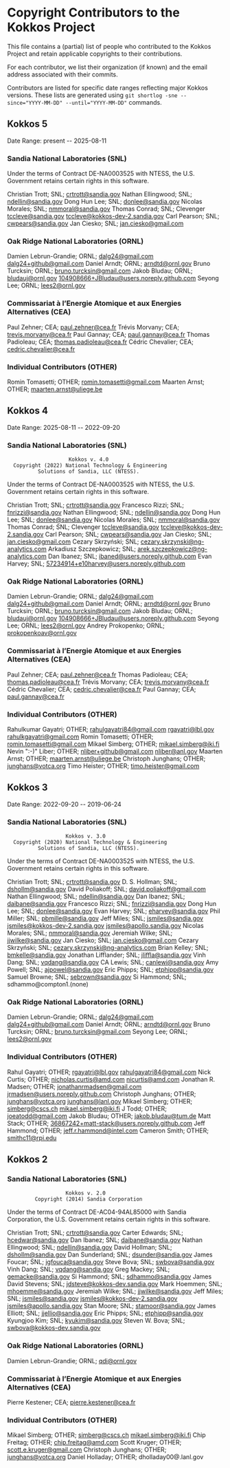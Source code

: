 # Copyright Contributors to the Kokkos Project

This file contains a (partial) list of people who contributed to the Kokkos Project
and retain applicable copyrights to their contributions.

For each contributor, we list their organization (if known) and the email
address associated with their commits.

Contributors are listed for specific date ranges reflecting major Kokkos versions.
These lists are generated using `git shortlog -sne --since="YYYY-MM-DD" --until="YYYY-MM-DD"`
commands.

## Kokkos 5

Date Range: present -- 2025-08-11

### Sandia National Laboratories (SNL)

Under the terms of Contract DE-NA0003525 with NTESS,
the U.S. Government retains certain rights in this software.

Christian Trott; SNL; crtrott@sandia.gov
Nathan Ellingwood; SNL; ndellin@sandia.gov
Dong Hun Lee; SNL; donlee@sandia.gov
Nicolas Morales; SNL; nmmoral@sandia.gov
Thomas Conrad; SNL; Clevenger tccleve@sandia.gov tccleve@kokkos-dev-2.sandia.gov
Carl Pearson; SNL; cwpears@sandia.gov
Jan Ciesko; SNL; jan.ciesko@gmail.com

### Oak Ridge National Laboratories (ORNL)

Damien Lebrun-Grandie; ORNL; dalg24@gmail.com dalg24+github@gmail.com
Daniel Arndt; ORNL; arndtd@ornl.gov
Bruno Turcksin; ORNL; bruno.turcksin@gmail.com
Jakob Bludau; ORNL; bludauj@ornl.gov 104908666+JBludau@users.noreply.github.com
Seyong Lee; ORNL; lees2@ornl.gov

### Commissariat à l’Energie Atomique et aux Energies Alternatives (CEA)

Paul Zehner; CEA; paul.zehner@cea.fr
Trévis Morvany; CEA; trevis.morvany@cea.fr
Paul Gannay; CEA; paul.gannay@cea.fr
Thomas Padioleau; CEA; thomas.padioleau@cea.fr
Cédric Chevalier; CEA; cedric.chevalier@cea.fr

### Individual Contributors (OTHER)

Romin Tomasetti; OTHER; romin.tomasetti@gmail.com
Maarten Arnst; OTHER; maarten.arnst@uliege.be

## Kokkos 4

Date Range: 2025-08-11 -- 2022-09-20

### Sandia National Laboratories (SNL)

                        Kokkos v. 4.0
      Copyright (2022) National Technology & Engineering
              Solutions of Sandia, LLC (NTESS).

Under the terms of Contract DE-NA0003525 with NTESS,
the U.S. Government retains certain rights in this software.

Christian Trott; SNL; crtrott@sandia.gov
Francesco Rizzi; SNL; fnrizzi@sandia.gov
Nathan Ellingwood; SNL; ndellin@sandia.gov
Dong Hun Lee; SNL; donlee@sandia.gov
Nicolas Morales; SNL; nmmoral@sandia.gov
Thomas Conrad; SNL; Clevenger tccleve@sandia.gov tccleve@kokkos-dev-2.sandia.gov
Carl Pearson; SNL; cwpears@sandia.gov
Jan Ciesko; SNL; jan.ciesko@gmail.com
Cezary Skrzyński; SNL; cezary.skrzynski@ng-analytics.com
Arkadiusz Szczepkowicz; SNL; arek.szczepkowicz@ng-analytics.com
Dan Ibanez; SNL; ibaned@users.noreply.github.com
Evan Harvey; SNL; 57234914+e10harvey@users.noreply.github.com

### Oak Ridge National Laboratories (ORNL)

Damien Lebrun-Grandie; ORNL; dalg24@gmail.com dalg24+github@gmail.com
Daniel Arndt; ORNL; arndtd@ornl.gov
Bruno Turcksin; ORNL; bruno.turcksin@gmail.com
Jakob Bludau; ORNL; bludauj@ornl.gov 104908666+JBludau@users.noreply.github.com
Seyong Lee; ORNL; lees2@ornl.gov
Andrey Prokopenko; ORNL; prokopenkoav@ornl.gov

### Commissariat à l’Energie Atomique et aux Energies Alternatives (CEA)

Paul Zehner; CEA; paul.zehner@cea.fr
Thomas Padioleau; CEA; thomas.padioleau@cea.fr
Trévis Morvany; CEA; trevis.morvany@cea.fr
Cédric Chevalier; CEA; cedric.chevalier@cea.fr
Paul Gannay; CEA; paul.gannay@cea.fr

### Individual Contributors (OTHER)

Rahulkumar Gayatri; OTHER; rahulgayatri84@gmail.com rgayatri@lbl.gov rahulkgayatri@gmail.com
Romin Tomasetti; OTHER; romin.tomasetti@gmail.com
Mikael Simberg; OTHER; mikael.simberg@iki.fi
Nevin ":-)" Liber; OTHER; nliber+github@gmail.com nliber@anl.gov
Maarten Arnst; OTHER; maarten.arnst@uliege.be
Christoph Junghans; OTHER; junghans@votca.org
Timo Heister; OTHER; timo.heister@gmail.com

## Kokkos 3

Date Range: 2022-09-20 -- 2019-06-24

### Sandia National Laboratories (SNL)

                       Kokkos v. 3.0
      Copyright (2020) National Technology & Engineering
              Solutions of Sandia, LLC (NTESS).

Under the terms of Contract DE-NA0003525 with NTESS,
the U.S. Government retains certain rights in this software.

Christian Trott; SNL; crtrott@sandia.gov
D. S. Hollman; SNL; dshollm@sandia.gov
David Poliakoff; SNL; david.poliakoff@gmail.com
Nathan Ellingwood; SNL; ndellin@sandia.gov
Dan Ibanez; SNL; daibane@sandia.gov
Francesco Rizzi; SNL; fnrizzi@sandia.gov
Dong Hun Lee; SNL; donlee@sandia.gov
Evan Harvey; SNL; eharvey@sandia.gov
Phil Miller; SNL; pbmille@sandia.gov
Jeff Miles; SNL; jsmiles@sandia.gov jsmiles@kokkos-dev-2.sandia.gov jsmiles@apollo.sandia.gov
Nicolas Morales; SNL; nmmoral@sandia.gov
Jeremiah Wilke; SNL; jjwilke@sandia.gov
Jan Ciesko; SNL; jan.ciesko@gmail.com
Cezary Skrzyński; SNL; cezary.skrzynski@ng-analytics.com
Brian Kelley; SNL; bmkelle@sandia.gov
Jonathan Lifflander; SNL; jliffla@sandia.gov
Vinh Dang; SNL; vqdang@sandia.gov
CA Lewis; SNL; canlewi@sandia.gov
Amy Powell; SNL; ajpowel@sandia.gov
Eric Phipps; SNL; etphipp@sandia.gov
Samuel Browne; SNL; sebrown@sandia.gov
Si Hammond; SNL; sdhammo@compton1.(none)

### Oak Ridge National Laboratories (ORNL)

Damien Lebrun-Grandie; ORNL; dalg24@gmail.com dalg24+github@gmail.com
Daniel Arndt; ORNL; arndtd@ornl.gov
Bruno Turcksin; ORNL; bruno.turcksin@gmail.com
Seyong Lee; ORNL; lees2@ornl.gov

### Individual Contributors (OTHER)

Rahul Gayatri; OTHER; rgayatri@lbl.gov rahulgayatri84@gmail.com
Nick Curtis; OTHER; nicholas.curtis@amd.com nicurtis@amd.com
Jonathan R. Madsen; OTHER; jonathanrmadsen@gmail.com jrmadsen@users.noreply.github.com
Christoph Junghans; OTHER; junghans@votca.org junghans@lanl.gov
Mikael Simberg; OTHER; simberg@cscs.ch mikael.simberg@iki.fi
J Todd; OTHER; joeatodd@gmail.com
Jakob Bludau; OTHER; jakob.bludau@tum.de
Matt Stack; OTHER; 36867242+matt-stack@users.noreply.github.com
Jeff Hammond; OTHER; jeff.r.hammond@intel.com
Cameron Smith; OTHER; smithc11@rpi.edu

## Kokkos 2

### Sandia National Laboratories (SNL)

                       Kokkos v. 2.0
             Copyright (2014) Sandia Corporation

Under the terms of Contract DE-AC04-94AL85000 with Sandia Corporation,
the U.S. Government retains certain rights in this software.

Christian Trott; SNL; crtrott@sandia.gov
Carter Edwards; SNL; hcedwar@sandia.gov
Dan Ibanez; SNL; daibane@sandia.gov
Nathan Ellingwood; SNL; ndellin@sandia.gov
David Hollman; SNL; dshollm@sandia.gov
Dan Sunderland; SNL; dsunder@sandia.gov
James Foucar; SNL; jgfouca@sandia.gov
Steve Bova; SNL; swbova@sandia.gov
Vinh Dang; SNL; vqdang@sandia.gov
Greg Mackey; SNL; gemacke@sandia.gov
Si Hammond; SNL; sdhammo@sandia.gov
James David Stevens; SNL; jdsteve@kokkos-dev.sandia.gov
Mark Hoemmen; SNL; mhoemme@sandia.gov
Jeremiah Wilke; SNL; jjwilke@sandia.gov
Jeff Miles; SNL; jsmiles@sandia.gov jsmiles@kokkos-dev-2.sandia.gov jsmiles@apollo.sandia.gov
Stan Moore; SNL; stamoor@sandia.gov
James Elliott; SNL; jjellio@sandia.gov
Eric Phipps; SNL; etphipp@sandia.gov
Kyungjoo Kim; SNL; kyukim@sandia.gov
Steven W. Bova; SNL; swbova@kokkos-dev.sandia.gov

### Oak Ridge National Laboratories (ORNL)

Damien Lebrun-Grandie; ORNL; qdi@ornl.gov

### Commissariat à l’Energie Atomique et aux Energies Alternatives (CEA)

Pierre Kestener; CEA; pierre.kestener@cea.fr

### Individual Contributors (OTHER)

Mikael Simberg; OTHER; simberg@cscs.ch mikael.simberg@iki.fi
Chip Freitag; OTHER; chip.freitag@amd.com
Scott Kruger; OTHER; scott.e.kruger@gmail.com
Christoph Junghans; OTHER; junghans@votca.org
Daniel Holladay; OTHER; dholladay00@.lanl.gov

